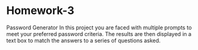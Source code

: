 # Homework-3
Password Generator
In this project you are faced with multiple prompts to meet your preferred password criteria.  The results are then displayed in a text box to match the answers to a series of questions asked.
